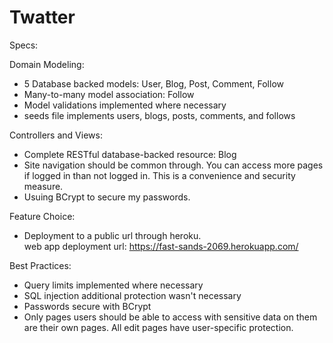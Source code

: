 # Twatter


Specs: 

Domain Modeling:
 * 5 Database backed models: User, Blog, Post, Comment, Follow
 * Many-to-many model association: Follow 
 * Model validations implemented where necessary
 * seeds file implements users, blogs, posts, comments, and follows

Controllers and Views:
 * Complete RESTful database-backed resource: Blog
 * Site navigation should be common through.  You can access more pages if logged in than not logged in.  This is a convenience and security measure.
 * Usuing BCrypt to secure my passwords.  

Feature Choice:
 * Deployment to a public url through heroku.  
web app deployment url: https://fast-sands-2069.herokuapp.com/

Best Practices:

 * Query limits implemented where necessary
 * SQL injection additional protection wasn't necessary
 * Passwords secure with BCrypt
 * Only pages users should be able to access with sensitive data on them are their own pages.  All edit pages have user-specific protection.